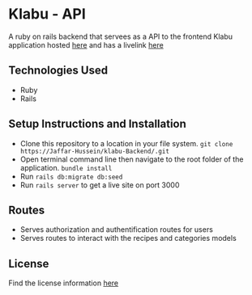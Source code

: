 # Klabu - API


A ruby on rails backend that servees as a API to the frontend Klabu application hosted [here](https://github.com/Jaffar-Hussein/klabu-frontend) and has a livelink [here](https://klabu-frontend-nyp6wgd5k-jaffar-hussein.vercel.app)

## Technologies Used

- Ruby
- Rails


## Setup Instructions and Installation

- Clone this repository to a location in your file system. `git clone https://Jaffar-Hussein/klabu-Backend/.git`
- Open terminal command line then navigate to the root folder of the application. `bundle install`
- Run `rails db:migrate db:seed` 
- Run `rails server` to get a live site on port 3000


## Routes

- Serves authorization and authentification routes for users
- Serves routes to interact with the recipes and categories models


## License
Find the license information [here](https://github.com/Jaffar-Hussein/klabu-Backend/blob/master/licence) 
